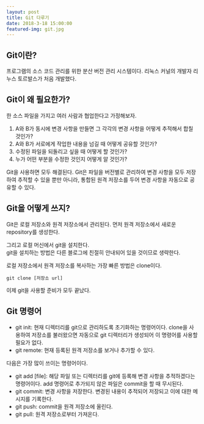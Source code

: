 ```yaml
---
layout: post
title: Git 다루기
date: 2018-3-18 15:00:00
featured-img: git.jpg
---
```


## Git이란?
프로그램의 소스 코드 관리를 위한 분산 버전 관리 시스템이다. 리눅스 커널의 개발자 리누스 토르발스가 처음 개발했다.

## Git이 왜 필요한가?
한 소스 파일을 가지고 여러 사람과 협업한다고 가정해보자.
1. A와 B가 동시에 변경 사항을 만들면 그 각각의 변경 사항을 어떻게 추적해서 합칠 것인가?
2. A와 B가 서로에게 작업한 내용을 넘길 때 어떻게 공유할 것인가?
3. 수정된 파일을 되돌리고 싶을 때 어떻게 할 것인가?
4. 누가 어떤 부분을 수정한 것인지 어떻게 알 것인가?

Git을 사용하면 모두 해결된다.
Git은 파일을 버전별로 관리하여 변경 사항을 모두 저장하여 추적할 수 있을 뿐만 아니라, 통합된 원격 저장소를 두어 변경 사항을 자동으로 공유할 수 있다.

## Git을 어떻게 쓰지?
Git은 로컬 저장소와 원격 저장소에서 관리된다.
먼저 원격 저장소에서 새로운 repository를 생성한다.

그리고 로컬 머신에서 git을 설치한다.  
git을 설치하는 방법은 다른 블로그에 친절히 안내되어 있을 것이므로 생략한다.

로컬 저장소에서 원격 저장소를 복사하는 가장 빠른 방법은 clone이다.
```
git clone [저장소 url]
```
이제 git을 사용할 준비가 모두 끝났다.

## Git 명령어

* git init: 현재 디렉터리를 git으로 관리하도록 초기화하는 명령어이다. clone을 사용하여 저장소를 불러왔으면 자동으로 git 디렉터리가 생성되어 이 명령어를 사용할 필요가 없다.
* git remote: 현재 등록된 원격 저장소를 보거나 추가할 수 있다. 

다음은 가장 많이 쓰이는 명령어이다.
* git add [file]: 해당 파일 또는 디렉터리를 git에 등록해 변경 사항을 추적하겠다는 명령어이다. add 명령어로 추가되지 않은 파일은 commit을 할 때 무시된다.
* git commit: 변경 사항을 저장한다. 변경된 내용이 추적되어 저장되고 이에 대한 메시지를 기록한다.
* git push: commit을 원격 저장소에 올린다.
* git pull: 원격 저장소로부터 가져온다.
